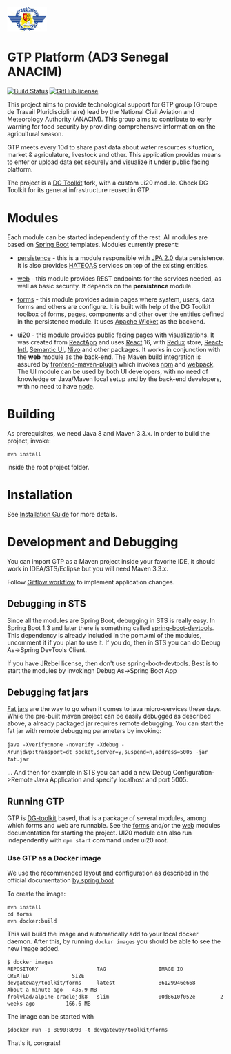 ![ANACIM logo](./ui20/public/logo-anacim-small-optimized.png)
# GTP Platform (AD3 Senegal ANACIM)

[![Build Status](https://travis-ci.org/devgateway/gtp.svg?branch=develop)](https://travis-ci.org/devgateway/gtp)
[![GitHub license](https://img.shields.io/github/license/devgateway/gtp)](https://github.com/devgateway/gtp/blob/master/LICENSE)

This project aims to provide technological support for GTP group (Groupe de Travail Pluridisciplinaire) lead by the National Civil Aviation and Meteorology Authority (ANACIM).
This group aims to contribute to early warning for food security by providing comprehensive information on the agricultural season.

GTP meets every 10d to share past data about water resources situation, market & agriculature, livestock and other. 
This application provides means to enter or upload data set securely
and visualize it under public facing platform. 

The project is a [DG Toolkit](https://github.com/devgateway/dg-toolkit) fork, with a custom ui20 module. Check DG Toolkit
for its general infrastructure reused in GTP.

# Modules

Each module can be started independently of the rest. All modules are based on [Spring Boot](http://projects.spring.io/spring-boot/) templates. Modules currently present:

- [persistence](https://github.com/devgateway/dg-toolkit/tree/master/persistence) - this is a module responsible with [JPA 2.0](https://en.wikipedia.org/wiki/Java_Persistence_API) data persistence. It is also provides [HATEOAS](https://en.wikipedia.org/wiki/HATEOAS) services on top of the existing entities.

- [web](https://github.com/devgateway/dg-toolkit/tree/master/web) - this module provides REST endpoints for the services needed, as well as basic security. It depends on the **persistence** module.

- [forms](https://github.com/devgateway/dg-toolkit/tree/master/forms) - this module provides admin pages
 where system, users, data forms and others are configure.  It is built with help of the DG Toolkit toolbox of forms, pages, components and other over the entities defined in the persistence module. It uses [Apache Wicket](http://wicket.apache.org/) as the backend.

- [ui20](https://github.com/devgateway/dg-toolkit/tree/master/ui20) - this module provides public facing pages with visualizations. It was created from [ReactApp](https://reactjs.org/docs/create-a-new-react-app.html)
and uses [React](https://reactjs.org/tutorial/tutorial.html) 16,
with [Redux](https://react-redux.js.org/) store, [React-Intl](https://formatjs.io/docs/react-intl/),
[Semantic UI](https://react.semantic-ui.com/), [Nivo](https://nivo.rocks/) and other packages. It works in conjunction with the **web** module as the back-end.
The Maven build integration is assured by [frontend-maven-plugin](https://github.com/eirslett/frontend-maven-plugin) which invokes [npm](https://www.npmjs.com/) and [webpack](https://webpack.github.io/). The UI module can be used by both UI developers, with no need of knowledge or Java/Maven local setup and by the back-end developers, with no need to have [node](https://nodejs.org/).

# Building

As prerequisites, we need Java 8 and Maven 3.3.x.
In order to build the project, invoke:

```
mvn install
```

inside the root project folder.

# Installation

See [Installation Guide](./installation.md) for more details.

# Development and Debugging 

You can import GTP as a Maven project inside your favorite IDE, it should work in IDEA/STS/Eclipse but you will need Maven 3.3.x.

Follow [Gitflow workflow](./gitflow.md) to implement application changes.

## Debugging in STS

Since all the modules are Spring Boot, debugging in STS is really easy. In Spring Boot 1.3 and later there is something called [spring-boot-devtools](https://spring.io/blog/2015/06/17/devtools-in-spring-boot-1-3).
This dependency is already included in the pom.xml of the modules, uncomment it if you plan to use it. If you do, then in STS you can do Debug As->Spring DevTools Client.

If you have JRebel license, then don't use spring-boot-devtools. Best is to start the modules by invokingn Debug As->Spring Boot App

## Debugging fat jars

[Fat jars](http://docs.spring.io/spring-boot/docs/current/reference/html/howto-build.html) are the way to go when it comes to java micro-services these days. While the pre-built maven project can be easily debugged as described above, a already packaged jar requires remote debugging. You can start the fat jar with remote debugging parameters by invoking:

`java -Xverify:none -noverify -Xdebug -Xrunjdwp:transport=dt_socket,server=y,suspend=n,address=5005 -jar fat.jar`

... And then for example in STS you can add a new Debug Configuration->Remote Java Application and specify localhost and port 5005.

## Running GTP

GTP is [DG-toolkit](https://github.com/devgateway/dg-toolkit) based, that is a package of several modules, among which forms and web are runnable. See the [forms](https://github.com/devgateway/dg-toolkit/tree/master/forms) and/or the [web](https://github.com/devgateway/dg-toolkit/tree/master/web) modules documentation for starting the project.
UI20 module can also run independently with `npm start` command under ui20 root.

### Use GTP as a Docker image

We use the recommended layout and configuration as described in the official documentation [by spring boot](https://spring.io/guides/gs/spring-boot-docker/)

To create the image:

```
mvn install
cd forms
mvn docker:build
```

This will build the image and automatically add to your local docker daemon.
After this, by running `docker images` you should be able to see the new image added.

```
$ docker images
REPOSITORY                   TAG                 IMAGE ID            CREATED              SIZE
devgateway/toolkit/forms     latest              86129946e668        About a minute ago   435.9 MB
frolvlad/alpine-oraclejdk8   slim                00d8610f052e        2 weeks ago          166.6 MB
```

The image can be started with

```
$docker run -p 8090:8090 -t devgateway/toolkit/forms
```

That's it, congrats!

